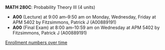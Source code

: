 **MATH 280C**: Probability Theory III (4 units)

- **A00** (Lecture) at 9:00 am–9:50 am on Monday, Wednesday, Friday at APM 5402 by Fitzsimmons, Patrick J (A00889191)
- **A00** (Final Exam) at 8:00 am–10:59 am on Wednesday at APM 5402 by Fitzsimmons, Patrick J (A00889191)

[Enrollment numbers over time](./MATH280C.tsv)
